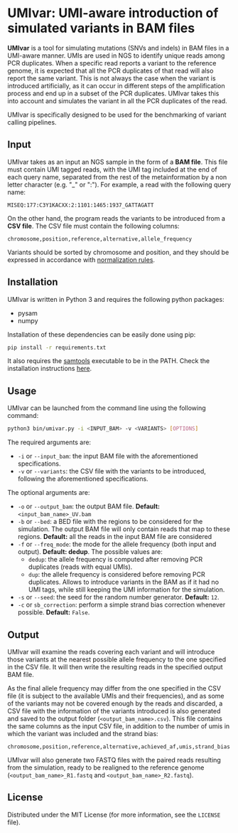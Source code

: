 # UMIvar: UMI-aware introduction of simulated variants in BAM files

**UMIvar** is a tool for simulating mutations (SNVs and indels) in BAM files in a UMI-aware manner. UMIs are used in NGS to identify unique reads among PCR duplicates. When a specific read reports a variant to the reference genome, it is expected that all the PCR duplicates of that read will also report the same variant. This is not always the case when the variant is introduced artificially, as it can occur in different steps of the amplification process and end up in a subset of the PCR duplicates. UMIvar takes this into account and simulates the variant in all the PCR duplicates of the read.

UMIvar is specifically designed to be used for the benchmarking of variant calling pipelines.

## Input

UMIvar takes as an input an NGS sample in the form of a **BAM file**. This file must contain UMI tagged reads, with the UMI tag included at the end of each query name, separated from the rest of the metainformation by a non letter character (e.g. "_" or ":"). For example, a read with the following query name:

```text
MISEQ:177:C3Y1KACXX:2:1101:1465:1937_GATTAGATT
```

On the other hand, the program reads the variants to be introduced from a **CSV file**. The CSV file must contain the following columns:

```text
chromosome,position,reference,alternative,allele_frequency
```

Variants should be sorted by chromosome and position, and they should be expressed in accordance with [normalization rules](https://genome.sph.umich.edu/wiki/Variant_Normalization).

## Installation

UMIvar is written in Python 3 and requires the following python packages:

- pysam
- numpy

Installation of these dependencies can be easily done using pip:

```bash
pip install -r requirements.txt
```

It also requires the [samtools](http://www.htslib.org/) executable to be in the PATH. Check the installation instructions [here](http://www.htslib.org/download/).

## Usage

UMIvar can be launched from the command line using the following command:

```bash
python3 bin/umivar.py -i <INPUT_BAM> -v <VARIANTS> [OPTIONS]
```

The required arguments are:

- `-i` or `--input_bam`: the input BAM file with the aforementioned specifications.
- `-v` or `--variants`: the CSV file with the variants to be introduced, following the aforementioned specifications.

The optional arguments are:

- `-o` or `--output_bam`: the output BAM file. **Default:** `<input_bam_name>_UV.bam`
- `-b` or `--bed`: a BED file with the regions to be considered for the simulation. The output BAM file will only contain reads that map to these regions. **Default:** all the reads in the input BAM file are considered
- `-f` or `--freq_mode`: the mode for the allele frequency (both input and output). **Default: dedup**. The possible values are:
  - `dedup`: the allele frequency is computed after removing PCR duplicates (reads with equal UMIs).
  - `dup`: the allele frequency is considered before removing PCR duplicates. Allows to introduce variants in the BAM as if it had no UMI tags, while still keeping the UMI information for the simulation.
- `-s` or `--seed`: the seed for the random number generator. **Default:** `12`.
- `-c` or `sb_correction`: perform a simple strand bias correction whenever possible. **Default:** `False`.

## Output

UMIvar will examine the reads covering each variant and will introduce those variants at the nearest possible allele frequency to the one specified in the CSV file. It will then write the resulting reads in the specified output BAM file.

As the final allele frequency may differ from the one specified in the CSV file (it is subject to the available UMIs and their frequencies), and as some of the variants may not be covered enough by the reads and discarded, a CSV file with the information of the variants introduced is also generated and saved to the output folder (`<output_bam_name>.csv`). This file contains the same columns as the input CSV file, in addition to the number of umis in which the variant was included and the strand bias:

```text
chromosome,position,reference,alternative,achieved_af,umis,strand_bias
```

UMIvar will also generate two FASTQ files with the paired reads resulting from the simulation, ready to be realigned to the reference genome (`<output_bam_name>_R1.fastq` and `<output_bam_name>_R2.fastq`).

## License

Distributed under the MIT License (for more information, see the `LICENSE` file).
